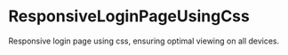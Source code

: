 # ResponsiveLoginPageUsingCss
 Responsive login page using css, ensuring optimal viewing on all devices.
